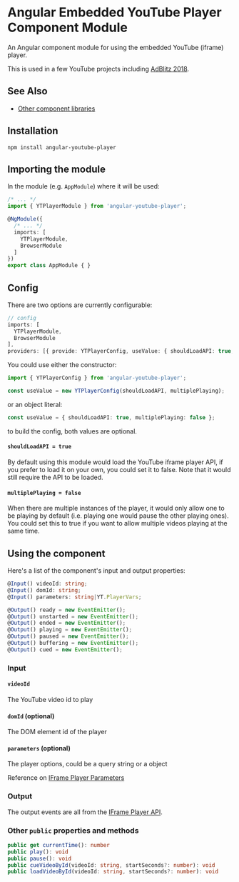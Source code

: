 # Angular Embedded YouTube Player Component Module

An Angular component module for using the embedded YouTube (iframe) player.

This is used in a few YouTube projects including [AdBlitz 2018](https://adblitz.withyoutube.com).

## See Also

* [Other component libraries](https://github.com/Jam3/angular-components-library#angular-components-library)

## Installation

```shell
npm install angular-youtube-player
```

## Importing the module

In the module (e.g. `AppModule`) where it will be used:

```TypeScript
/* ... */
import { YTPlayerModule } from 'angular-youtube-player';

@NgModule({
  /* ... */
  imports: [
    YTPlayerModule,
    BrowserModule
  ]
})
export class AppModule { }
```

## Config

There are two options are currently configurable:

```TypeScript
// config
imports: [
  YTPlayerModule,
  BrowserModule
],
providers: [{ provide: YTPlayerConfig, useValue: { shouldLoadAPI: true, multiplePlaying: false } }],
```

You could use either the constructor:

```TypeScript
import { YTPlayerConfig } from 'angular-youtube-player';

const useValue = new YTPlayerConfig(shouldLoadAPI, multiplePlaying);
```

or an object literal:

```TypeScript
const useValue = { shouldLoadAPI: true, multiplePlaying: false };
```

to build the config, both values are optional.

#### `shouldLoadAPI = true`

By default using this module would load the YouTube iframe player API, if you prefer to load it on your own, you could set it to false. Note that it would still require the API to be loaded.

#### `multiplePlaying = false`

When there are multiple instances of the player, it would only allow one to be playing by default (i.e. playing one would pause the other playing ones). You could set this to true if you want to allow multiple videos playing at the same time.

## Using the component

Here's a list of the component's input and output properties:

```TypeScript
@Input() videoId: string;
@Input() domId: string;
@Input() parameters: string|YT.PlayerVars;

@Output() ready = new EventEmitter();
@Output() unstarted = new EventEmitter();
@Output() ended = new EventEmitter();
@Output() playing = new EventEmitter();
@Output() paused = new EventEmitter();
@Output() buffering = new EventEmitter();
@Output() cued = new EventEmitter();
```

### Input

#### `videoId`

The YouTube video id to play

#### `domId` (optional)

The DOM element id of the player

#### `parameters` (optional)

The player options, could be a query string or a object

Reference on [IFrame Player Parameters](https://developers.google.com/youtube/player_parameters)

### Output

The output events are all from the [IFrame Player API](https://developers.google.com/youtube/iframe_api_reference#Events).

### Other `public` properties and methods

```TypeScript
public get currentTime(): number
public play(): void
public pause(): void
public cueVideoById(videoId: string, startSeconds?: number): void
public loadVideoById(videoId: string, startSeconds?: number): void
```
